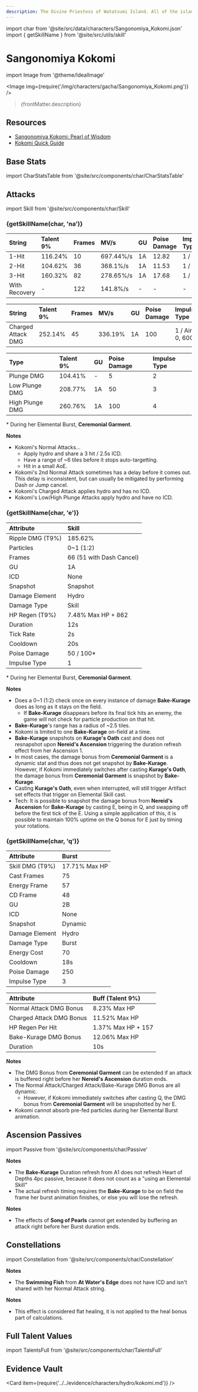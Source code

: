 ```yaml
---
description: The Divine Priestess of Watatsumi Island. All of the island's affairs are at this young lady's fingertips.
---
```


import char from '@site/src/data/characters/Sangonomiya_Kokomi.json'
import { getSkillName } from '@site/src/utils/skill'

# Sangonomiya Kokomi

import Image from '@theme/IdealImage'

<Image img={require('/img/characters/gacha/Sangonomiya_Kokomi.png')} />
<blockquote>{frontMatter.description}</blockquote>

## Resources

* [Sangonomiya Kokomi: Pearl of Wisdom](https://keqingmains.com/kokomi/)
* [Kokomi Quick Guide](https://youtu.be/FAI39xYCMgo)

## Base Stats

import CharStatsTable from '@site/src/components/char/CharStatsTable'

<CharStatsTable char={char} />

## Attacks

import Skill from '@site/src/components/char/Skill'

<Tabs>
<TabItem value='na' label='Normal Attacks'>
<h3>{getSkillName(char, 'na')}</h3>
<div class='talent-columns'>
<Skill char={char} skill='na' sectionFilter='Normal Attack' />

| String        | Talent 9% | Frames | MV/s      | GU  | Poise Damage | Impulse Type |
| :------------ | :-------- | :----- | :-------- | :-- | :----------- | :----------- |
| 1-Hit         | 116.24%   | 10     | 697.44%/s | 1A  | 12.82        | 1 / 3\*      |
| 2-Hit         | 104.62%   | 36     | 368.1%/s  | 1A  | 11.53        | 1 / 3\*      |
| 3-Hit         | 160.32%   | 82     | 278.65%/s | 1A  | 17.68        | 1 / 3\*      |
| With Recovery | -         | 122    | 141.8%/s  | -   | -            | -            |

</div>
<div class='talent-columns'>
<Skill char={char} skill='na' sectionFilter='Charged Attack' />

| String             | Talent 9% | Frames | MV/s    | GU  | Poise Damage | Impulse Type      |
| :----------------- | :-------- | :----- | :------ | :-- | :----------- | :---------------- |
| Charged Attack DMG | 252.14%   | 45     | 336.19% | 1A  | 100          | 1 / Air, 0, 600\* |

</div>
<div class='talent-columns'>
<Skill char={char} skill='na' sectionFilter='Plunging Attack' />

| Type            | Talent 9% | GU  | Poise Damage | Impulse Type |
| :-------------- | :-------- | :-- | :----------- | :----------- |
| Plunge DMG      | 104.41%   | -   | 5            | 2            |
| Low Plunge DMG  | 208.77%   | 1A  | 50           | 3            |
| High Plunge DMG | 260.76%   | 1A  | 100          | 4            |

</div>

\* During her Elemental Burst, **Ceremonial Garment**.

**Notes**

* Kokomi's Normal Attacks...
  * Apply hydro and share a 3 hit / 2.5s ICD.
  * Have a range of ~6 tiles before it stops auto-targetting.
  * Hit in a small AoE.
* Kokomi's 2nd Normal Attack sometimes has a delay before it comes out. This delay is inconsistent, but can usually be mitigated by performing Dash or Jump cancel.
* Kokomi's Charged Attack applies hydro and has no ICD.
* Kokomi's Low/High Plunge Attacks apply hydro and have no ICD.

</TabItem>

<TabItem value='e' label='Skill'>
<h3>{getSkillName(char, 'e')}</h3>
<div class='talent-columns'>
<Skill char={char} skill='e' />

| Attribute          | Skill                    |
| :----------------- | :----------------------- |
| Ripple DMG \(T9%\) | 185.62%                  |
| Particles          | 0~1 (1:2)                |
| Frames             | 66 (51 with Dash Cancel) |
| GU                 | 1A                       |
| ICD                | None                     |
| Snapshot           | Snapshot                 |
| Damage Element     | Hydro                    |
| Damage Type        | Skill                    |
| HP Regen \(T9%\)   | 7.48% Max HP + 862       |
| Duration           | 12s                      |
| Tick Rate          | 2s                       |
| Cooldown           | 20s                      |
| Poise Damage       | 50 / 100\*               |
| Impulse Type       | 1                        |

</div>

\* During her Elemental Burst, **Ceremonial Garment**.

**Notes**

* Does a 0~1 (1:2) check once on every instance of damage **Bake-Kurage** does as long as it stays on the field.
  * If **Bake-Kurage** disappears before its final tick hits an enemy, the game will not check for particle production on that hit.
* **Bake-Kurage**'s range has a radius of ~2.5 tiles.
* Kokomi is limited to one **Bake-Kurage** on-field at a time.
* **Bake-Kurage** snapshots on **Kurage's Oath** cast and does not resnapshot upon **Nereid's Ascension** triggering the duration refresh effect from her Ascension 1.
* In most cases, the damage bonus from **Ceremonial Garment** is a dynamic stat and thus does not get snapshot by **Bake-Kurage**. However, if Kokomi immediately switches after casting **Kurage's Oath**, the damage bonus from **Ceremonial Garment** is snapshot by **Bake-Kurage**.
* Casting **Kurage's Oath**, even when interrupted, will still trigger Artifact set effects that trigger on Elemental Skill cast.
* Tech: It is possible to snapshot the damage bonus from **Nereid's Ascension** for **Bake-Kurage** by casting E, being in Q, and swapping off before the first tick of the E. Using a simple application of this, it is possible to maintain 100% uptime on the Q bonus for E just by timing your rotations.

</TabItem>

<TabItem value='q' label='Burst'>
<h3>{getSkillName(char, 'q')}</h3>
<div class='talent-columns'>
<Skill char={char} skill='q'/>

| Attribute         | Burst         |
| :---------------- | :------------ |
| Skill DMG \(T9%\) | 17.71% Max HP |
| Cast Frames       | 75            |
| Energy Frame      | 57            |
| CD Frame          | 48            |
| GU                | 2B            |
| ICD               | None          |
| Snapshot          | Dynamic       |
| Damage Element    | Hydro         |
| Damage Type       | Burst         |
| Energy Cost       | 70            |
| Cooldown          | 18s           |
| Poise Damage      | 250           |
| Impulse Type      | 3             |

</div>

| Attribute                | Buff (Talent 9%)   |
| :----------------------- | :----------------- |
| Normal Attack DMG Bonus  | 8.23% Max HP       |
| Charged Attack DMG Bonus | 11.52% Max HP      |
| HP Regen Per Hit         | 1.37% Max HP + 157 |
| Bake-Kurage DMG Bonus    | 12.06% Max HP      |
| Duration                 | 10s                |

**Notes**

* The DMG Bonus from **Ceremonial Garment** can be extended if an attack is buffered right before her **Nereid's Ascension** duration ends.
* The Normal Attack/Charged Attack/Bake-Kurage DMG Bonus are all dynamic.
  * However, if Kokomi immediately switches after casting Q, the DMG bonus from **Ceremonial Garment** will be snapshotted by her E.
* Kokomi cannot absorb pre-fed particles during her Elemental Burst animation.

</TabItem>
</Tabs>

## Ascension Passives

import Passive from '@site/src/components/char/Passive'

<Tabs>
<TabItem value='passive1' label='Passive 1'>
<Passive char={char} passive={2} />
</TabItem>
<TabItem value='passive2' label='Passive 2'>
<Passive char={char} passive={3} />
</TabItem>

<TabItem value='a1' label='Ascension 1'>
<Passive char={char} passive={0} />

**Notes**

* The **Bake-Kurage** Duration refresh from A1 does not refresh Heart of Depths 4pc passive, because it does not count as a "using an Elemental Skill"
* The actual refresh timing requires the **Bake-Kurage** to be on field the frame her burst animation finishes, or else you will lose the refresh.

</TabItem>

<TabItem value="a4" label="Ascension 4">
<Passive char={char} passive={1} />

**Notes**

* The effects of **Song of Pearls** cannot get extended by buffering an attack right before her Burst duration ends.

</TabItem>
</Tabs>

## Constellations

import Constellation from '@site/src/components/char/Constellation'

<Tabs>
<TabItem value='c1' label='C1'>
<Constellation char={char} constellation={1} />

**Notes**

* The **Swimming Fish** from **At Water's Edge** does not have ICD and isn't shared with her Normal Attack string.

</TabItem>

<TabItem value="c2" label="C2">
<Constellation char={char} constellation={2} />

**Notes**

* This effect is considered flat healing, it is not applied to the heal bonus part of calculations.

</TabItem>

<TabItem value='c3' label='C3'>
<Constellation char={char} constellation={3} />
</TabItem>

<TabItem value='c4' label='C4'>
<Constellation char={char} constellation={4} />
</TabItem>

<TabItem value='c5' label='C5'>
<Constellation char={char} constellation={5} />
</TabItem>

<TabItem value='c6' label='C6'>
<Constellation char={char} constellation={6} />
</TabItem>
</Tabs>

## Full Talent Values

import TalentsFull from '@site/src/components/char/TalentsFull'

<TalentsFull char={char}/>

## Evidence Vault

<Card item={require('../../evidence/characters/hydro/kokomi.md')} />

